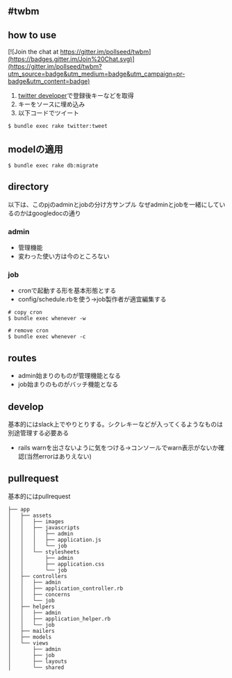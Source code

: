 #twbm
---
## how to use

[![Join the chat at https://gitter.im/pollseed/twbm](https://badges.gitter.im/Join%20Chat.svg)](https://gitter.im/pollseed/twbm?utm_source=badge&utm_medium=badge&utm_campaign=pr-badge&utm_content=badge)

1. [twitter developer](https://apps.twitter.com/)で登録後キーなどを取得
2. キーをソースに埋め込み
3. 以下コードでツイート

```
$ bundle exec rake twitter:tweet
```

## modelの適用

```
$ bundle exec rake db:migrate
```

## directory
以下は、このpjのadminとjobの分け方サンプル
なぜadminとjobを一緒にしているのかはgoogledocの通り

### admin
* 管理機能
* 変わった使い方は今のところない

### job
* cronで起動する形を基本形態とする
* config/schedule.rbを使う→job製作者が適宜編集する

```
# copy cron
$ bundle exec whenever -w

# remove cron
$ bundle exec whenever -c

```


## routes
* admin始まりのものが管理機能となる
* job始まりのものがバッチ機能となる

## develop
基本的にはslack上でやりとりする。シクレキーなどが入ってくるようなものは別途管理する必要ある

* rails warnを出さないように気をつける→コンソールでwarn表示がないか確認(当然errorはありえない)

## pullrequest
基本的にはpullrequest

```
├── app
│   ├── assets
│   │   ├── images
│   │   ├── javascripts
│   │   │   ├── admin
│   │   │   ├── application.js
│   │   │   └── job
│   │   └── stylesheets
│   │       ├── admin
│   │       ├── application.css
│   │       └── job
│   ├── controllers
│   │   ├── admin
│   │   ├── application_controller.rb
│   │   ├── concerns
│   │   └── job
│   ├── helpers
│   │   ├── admin
│   │   ├── application_helper.rb
│   │   └── job
│   ├── mailers
│   ├── models
│   └── views
│       ├── admin
│       ├── job
│       ├── layouts
│       └── shared
```
